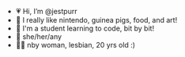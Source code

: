 - 💗 Hi, I’m @jestpurr
- 👀 I really like nintendo, guinea pigs, food, and art!
- 🌱 I'm a student learning to code, bit by bit!
- 💭 she/her/any
- 🏳️‍🌈 nby woman, lesbian, 20 yrs old :)
